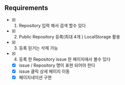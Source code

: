 ## Requirements

- [x] 1. Repository 입력 해서 검색 할수 있다
- [x] 2. Public Repository 등록(최대 4개 ) LocalStorage 활용
- [x] 3. 등록 된거는 삭제 가능
- [x] 4. 등록 한 Repository issue 한 페이지에서 볼수 있다
  - [x] issue / Repository 명이 표현 되어야 한다
  - [x] issue 클릭 상세 페이지 이동
  - [x] 페이지네이션 구현
